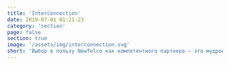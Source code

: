 ```yaml
---
title: 'Interconnection'
date: 2019-07-01 01:21:23
category: 'section'
page: false
section: true
image: '/assets/img/interconnection.svg'
short: 'Выбор в пользу NewTelco как компетентного партнера – это мудрое решение, которое гарантирует нашим клиентам быстрое и надежное подключение к ведущим мировым операторам связи, поставщикам интернет-услуг и контент-провайдерам.'
---
```

